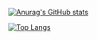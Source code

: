 [![Anurag's GitHub stats](https://github-readme-stats.vercel.app/api?username=hanruihua&hide=prs,contribs&show_icons=true&theme=buefy)](https://github.com/anuraghazra/github-readme-stats)

[![Top Langs](https://github-readme-stats.vercel.app/api/top-langs/?username=hanruihua)](https://github.com/anuraghazra/github-readme-stats)
